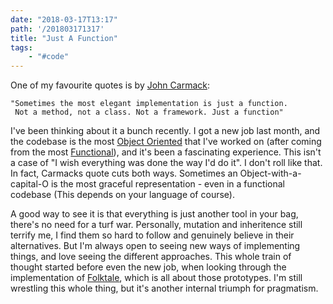 ```yaml
---
date: "2018-03-17T13:17"
path: '/201803171317'
title: "Just A Function"
tags: 
    - "#code"
---
```


One of my favourite quotes is by [John Carmack](https://en.wikipedia.org/wiki/John_Carmack):

    "Sometimes the most elegant implementation is just a function.
     Not a method, not a class. Not a framework. Just a function"

I've been thinking about it a bunch recently. I got a new job last month, and the codebase is the most [Object Oriented](https://en.wikipedia.org/wiki/Object-oriented_programming) that I've worked on (after coming from the most [Functional](https://en.wikipedia.org/wiki/Functional_programming)), and it's been a fascinating experience. This isn't a case of "I wish everything was done the way I'd do it". I don't roll like that. In fact, Carmacks quote cuts both ways. Sometimes an Object-with-a-capital-O is the most graceful representation - even in a functional codebase (This depends on your language of course).

A good way to see it is that everything is just another tool in your bag, there's no need for a turf war. Personally, mutation and inheritence still terrify me, I find them so hard to follow and genuinely believe in their alternatives. But I'm always open to seeing new ways of implementing things, and love seeing the different approaches. This whole train of thought started before even the new job, when looking through the implementation of [Folktale](http://folktale.origamitower.com/), which is all about those prototypes. I'm still wrestling this whole thing, but it's another internal triumph for pragmatism.
